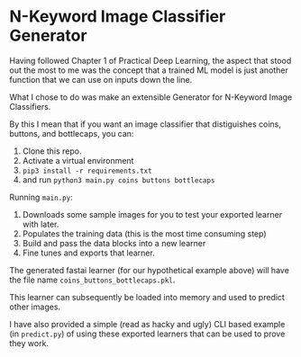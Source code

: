 # N-Keyword Image Classifier Generator
Having followed Chapter 1 of Practical Deep Learning, the aspect that stood out the most to me was the concept that a trained ML model is just another function that we can use on inputs down the line.

What I chose to do was make an extensible Generator for N-Keyword Image Classifiers.

By this I mean that if you want an image classifier that distiguishes coins, buttons, and bottlecaps, you can:
1. Clone this repo.
2. Activate a virtual environment
3. `pip3 install -r requirements.txt`
4. and run `python3 main.py coins buttons bottlecaps`

Running `main.py`:
1. Downloads some sample images for you to test your exported learner with later.
2. Populates the training data (this is the most time consuming step)
3. Build and pass the data blocks into a new learner
4. Fine tunes and exports that learner.

The generated fastai learner (for our hypothetical example above) will have the file name `coins_buttons_bottlecaps.pkl`.

This learner can subsequently be loaded into memory and used to predict other images.

I have also provided a simple (read as hacky and ugly) CLI based example (in `predict.py`) of using these exported learners that can be used to prove they work.
